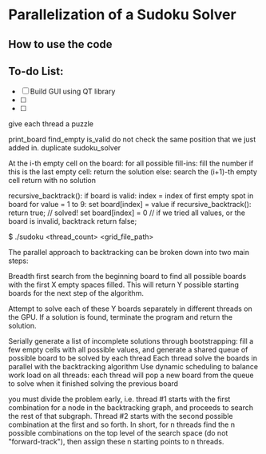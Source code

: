 # Parallelization of a Sudoku Solver

## How to use the code

## To-do List:
* [ ] Build GUI using QT library
* [ ] 
* [ ] 


give each thread a puzzle

print_board
find_empty
is_valid do not check the same position that we just added in. duplicate
sudoku_solver

At the i-th empty cell on the board:
	for all possible fill-ins:
		fill the number
		if this is the last empty cell:
			return the solution
		else:
			search the (i+1)-th empty cell
	return with no solution

recursive_backtrack():
    if board is valid:
        index = index of first empty spot in board
        for value = 1 to 9:
            set board[index] = value
            if recursive_backtrack():
                return true;  // solved!
            set board[index] = 0
    // if we tried all values, or the board is invalid, backtrack
    return false;

$ ./sudoku <thread_count> <grid_file_path>

The parallel approach to backtracking can be broken down into two main steps:

Breadth first search from the beginning board to find all possible boards with the first X empty spaces filled. This will return Y possible starting boards for the next step of the algorithm.

Attempt to solve each of these Y boards separately in different threads on the GPU. If a solution is found, terminate the program and return the solution.


Serially generate a list of incomplete solutions through bootstrapping: fill a few empty cells with all possible values, and generate a shared queue of possible board to be solved by each thread
Each thread solve the boards in parallel with the backtracking algorithm
Use dynamic scheduling to balance work load on all threads: each thread will pop a new board from the queue to solve when it finished solving the previous board

you must divide the problem early, i.e. thread #1 starts with the first combination for a node in the backtracking graph, and proceeds to search the rest of that subgraph. Thread #2 starts with the second possible combination at the first and so forth. In short, for n threads find the n possible combinations on the top level of the search space (do not "forward-track"), then assign these n starting points to n threads.